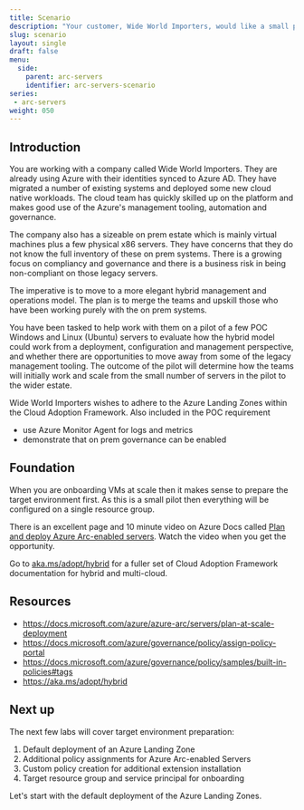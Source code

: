 ```yaml
---
title: Scenario
description: "Your customer, Wide World Importers, would like a small proof of concept before moving forward with a larger Azure Arc project. Get the background and their initial requirements."
slug: scenario
layout: single
draft: false
menu:
  side:
    parent: arc-servers
    identifier: arc-servers-scenario
series:
 - arc-servers
weight: 050
---
```


## Introduction

You are working with a company called Wide World Importers. They are already using Azure with their identities synced to Azure AD. They have migrated a number of existing systems and deployed some new cloud native workloads. The cloud team has quickly skilled up on the platform and makes good use of the Azure's management tooling, automation and governance.

The company also has a sizeable on prem estate which is mainly virtual machines plus a few physical x86 servers. They have concerns that they do not know the full inventory of these on prem systems. There is a growing focus on compliancy and governance and there is a business risk in being non-compliant on those legacy servers.

The imperative is to move to a more elegant hybrid management and operations model. The plan is to merge the teams and upskill those who have been working purely with the on prem systems.

You have been tasked to help work with them on a pilot of a few POC Windows and Linux (Ubuntu) servers to evaluate how the hybrid model could work from a deployment, configuration and management perspective, and whether there are opportunities to move away from some of the legacy management tooling. The outcome of the pilot will determine how the teams will initially work and scale from the small number of servers in the pilot to the wider estate.

Wide World Importers wishes to adhere to the Azure Landing Zones within the Cloud Adoption Framework. Also included in the POC requirement

* use Azure Monitor Agent for logs and metrics
* demonstrate that on prem governance can be enabled

## Foundation

When you are onboarding VMs at scale then it makes sense to prepare the target environment first. As this is a small pilot then everything will be configured on a single resource group.

There is an excellent page and 10 minute video on Azure Docs called [Plan and deploy Azure Arc-enabled servers](https://docs.microsoft.com/azure/azure-arc/servers/plan-at-scale-deployment). Watch the video when you get the opportunity.

Go to [aka.ms/adopt/hybrid](https://aka.ms/adopt/hybrid) for a fuller set of Cloud Adoption Framework documentation for hybrid and multi-cloud.

## Resources

* <https://docs.microsoft.com/azure/azure-arc/servers/plan-at-scale-deployment>
* <https://docs.microsoft.com/azure/governance/policy/assign-policy-portal>
* <https://docs.microsoft.com/azure/governance/policy/samples/built-in-policies#tags>
* <https://aka.ms/adopt/hybrid>

## Next up

The next few labs will cover target environment preparation:

1. Default deployment of an Azure Landing Zone
1. Additional policy assignments for Azure Arc-enabled Servers
1. Custom policy creation for additional extension installation
1. Target resource group and service principal for onboarding

Let's start with the default deployment of the Azure Landing Zones.
